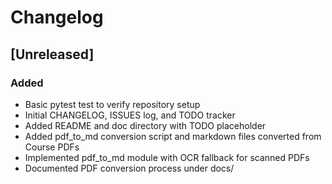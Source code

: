 # Changelog

## [Unreleased]
### Added
- Basic pytest test to verify repository setup
- Initial CHANGELOG, ISSUES log, and TODO tracker
- Added README and doc directory with TODO placeholder
- Added pdf_to_md conversion script and markdown files converted from Course PDFs
- Implemented pdf_to_md module with OCR fallback for scanned PDFs
- Documented PDF conversion process under docs/
